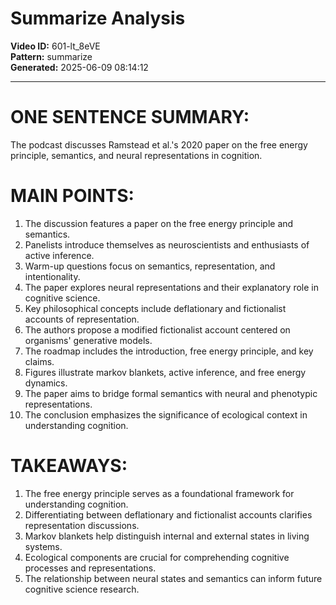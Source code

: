 # Summarize Analysis

**Video ID:** 601-lt_8eVE  
**Pattern:** summarize  
**Generated:** 2025-06-09 08:14:12  

---

# ONE SENTENCE SUMMARY:
The podcast discusses Ramstead et al.'s 2020 paper on the free energy principle, semantics, and neural representations in cognition.

# MAIN POINTS:
1. The discussion features a paper on the free energy principle and semantics.
2. Panelists introduce themselves as neuroscientists and enthusiasts of active inference.
3. Warm-up questions focus on semantics, representation, and intentionality.
4. The paper explores neural representations and their explanatory role in cognitive science.
5. Key philosophical concepts include deflationary and fictionalist accounts of representation.
6. The authors propose a modified fictionalist account centered on organisms' generative models.
7. The roadmap includes the introduction, free energy principle, and key claims.
8. Figures illustrate markov blankets, active inference, and free energy dynamics.
9. The paper aims to bridge formal semantics with neural and phenotypic representations.
10. The conclusion emphasizes the significance of ecological context in understanding cognition.

# TAKEAWAYS:
1. The free energy principle serves as a foundational framework for understanding cognition.
2. Differentiating between deflationary and fictionalist accounts clarifies representation discussions.
3. Markov blankets help distinguish internal and external states in living systems.
4. Ecological components are crucial for comprehending cognitive processes and representations.
5. The relationship between neural states and semantics can inform future cognitive science research.